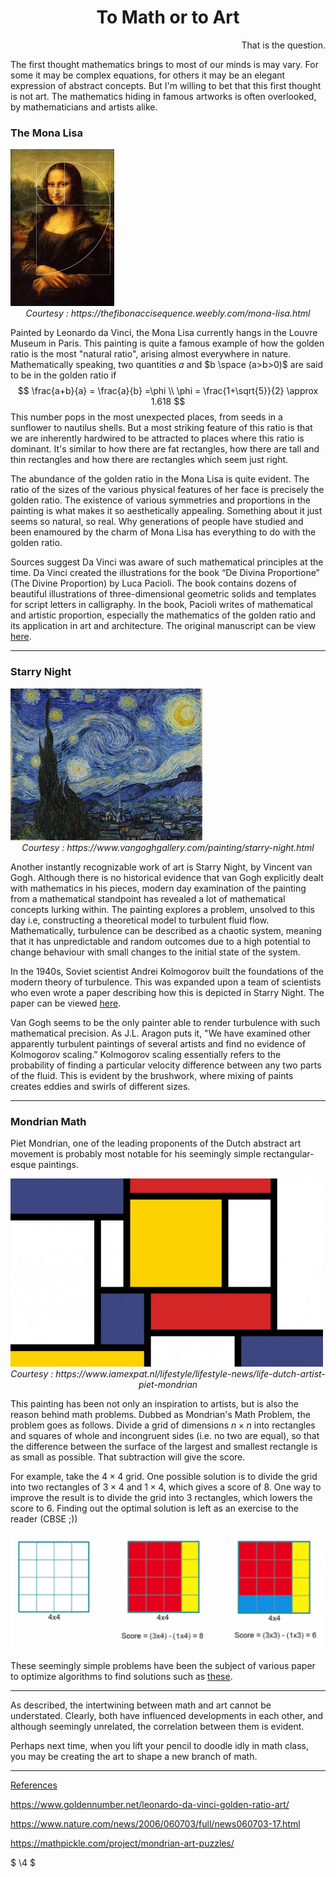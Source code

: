 <h1><center>To Math or to Art</center></h1>
<div align="right">That is the question.</div>

The first thought mathematics brings to most of our minds is may vary. For some it may be complex equations, for others it may be an elegant expression of abstract concepts. But I'm willing to bet that this first thought is not art. The mathematics hiding in famous artworks is often overlooked, by mathematicians and artists alike. 

<h3>The Mona Lisa</h3>

<img src="images/mona.jpg" style="zoom:50%;" />

<center><i>Courtesy : https://thefibonaccisequence.weebly.com/mona-lisa.html</i></center>

Painted by Leonardo da Vinci, the Mona Lisa currently hangs in the Louvre Museum in Paris. This painting is  quite a famous example of how the golden ratio is the most "natural ratio", arising almost everywhere in nature. Mathematically speaking, two quantities $a$ and $b \space (a>b>0)$ are said to be in the golden ratio if
$$
\frac{a+b}{a} = \frac{a}{b} =\phi \\
\phi = \frac{1+\sqrt{5}}{2} \approx 1.618
$$
This number pops in the most unexpected places, from seeds in a sunflower to nautilus shells. But a most striking feature of this ratio is that we are inherently hardwired to be attracted to places where this ratio is dominant. It's similar to how there are fat rectangles, how there are tall and thin rectangles and how there are rectangles which seem just right. 

The abundance of the golden ratio in the Mona Lisa is quite evident. The ratio of the sizes of the various physical features of her face is precisely the golden ratio. The existence of various symmetries and proportions in the painting is what makes it so aesthetically appealing. Something about it just seems so natural, so real. Why generations of people have studied and been enamoured by the charm of Mona Lisa has everything to do with the golden ratio. 

Sources suggest Da Vinci was aware of such mathematical principles at the time. Da Vinci created the illustrations for the book “De Divina Proportione” (The Divine Proportion) by Luca Pacioli. The book contains dozens of beautiful illustrations of three-dimensional geometric solids and templates for script letters in calligraphy. In the book, Pacioli writes of mathematical and artistic proportion, especially the mathematics of the golden ratio and its application in art and architecture. The original manuscript can be view [here](http://issuu.com/s.c.williams-library/docs/de_divina_proportione).

<hr/>

<h3>Starry Night</h3>

<img src="images/gogh.jpg" style="zoom:30%;" />

<center><i>Courtesy : https://www.vangoghgallery.com/painting/starry-night.html</i></center>

Another instantly recognizable work of art is Starry Night, by Vincent van Gogh. Although there is no historical evidence that van Gogh explicitly dealt with mathematics in his pieces, modern day examination of the painting from a mathematical standpoint has revealed a lot of mathematical concepts lurking within. The painting explores a problem, unsolved to this day i.e, constructing a theoretical model to turbulent fluid flow. Mathematically, turbulence can be described as a chaotic system, meaning that it has unpredictable and random outcomes due to a high potential to change behaviour with small changes to the initial state of the system.

In the 1940s, Soviet scientist Andrei Kolmogorov built the foundations of the modern theory of turbulence. This was expanded upon a team of scientists who even wrote a paper describing how this is depicted in Starry Night. The paper can be viewed [here](https://arxiv.org/abs/physics/0606246). 

Van Gogh seems to be the only painter able to render turbulence with such mathematical precision. As J.L. Aragon puts it, "We have examined other apparently turbulent paintings of several artists and find no evidence of Kolmogorov scaling." Kolmogorov scaling essentially refers to the probability of finding a particular velocity difference between any two parts of the fluid. This is evident by the brushwork, where mixing of paints creates eddies and swirls of different sizes.

<hr/>

<h3>Mondrian Math </h3>

Piet Mondrian, one of the leading proponents of the Dutch abstract art movement is probably most notable for his seemingly simple rectangular-esque paintings.

<img src="images/piet.jpg" style="zoom:50%;" />

<center><i>Courtesy : https://www.iamexpat.nl/lifestyle/lifestyle-news/life-dutch-artist-piet-mondrian </i></center>

This painting has been not only an inspiration to artists, but is also the reason behind math problems. Dubbed as Mondrian's Math Problem, the problem goes as follows. Divide a grid of dimensions $n \times n$ into rectangles and squares of whole and incongruent sides (i.e. no two are equal), so that the difference between the surface of the largest and smallest rectangle is as small as possible. That subtraction will give the score.

For example, take the $4 \times 4$ grid. One possible solution is to divide the grid into two rectangles of $3 \times 4$ and $1 \times 4$, which gives a score of $8$. One way to improve the result is to divide the grid into $3$ rectangles, which lowers the score to $6$. Finding out the optimal solution is left as an exercise to the reader (CBSE ;))

<img src="images/ss.png" style="zoom:50%;" />

These seemingly simple problems have been the subject of various paper to optimize algorithms to find solutions such as [these](https://arxiv.org/abs/2007.09639).

<hr/>

As described, the intertwining between math and art cannot be understated. Clearly, both have influenced developments in each other, and although seemingly unrelated, the correlation between them is evident. 

Perhaps next time, when you lift your pencil to doodle idly in math class, you may be creating the art to shape a new branch of math.

<hr/>

<u>References</u>

https://www.goldennumber.net/leonardo-da-vinci-golden-ratio-art/

https://www.nature.com/news/2006/060703/full/news060703-17.html

https://mathpickle.com/project/mondrian-art-puzzles/

$ \4 $

